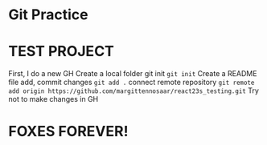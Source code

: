 # Git Practice

# TEST PROJECT

First, I do a new GH
Create a local folder
git init
`git init`
Create a README file
add, commit changes
`git add .`
connect remote repository
`git remote add origin https://github.com/margittennosaar/react23s_testing.git`
Try not to make changes in GH

# FOXES FOREVER!
